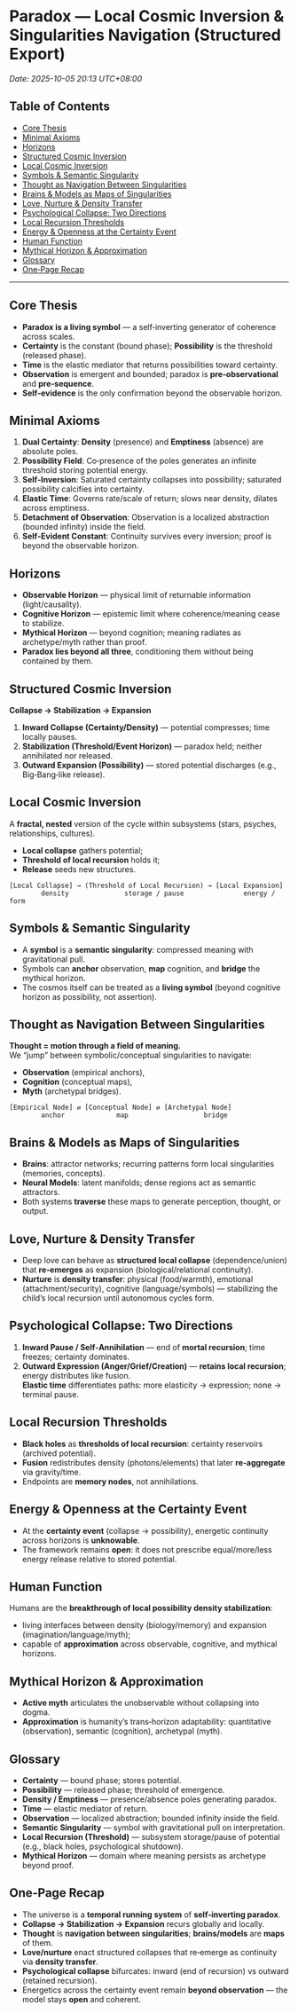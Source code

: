 # Paradox — Local Cosmic Inversion & Singularities Navigation (Structured Export)
_Date: 2025-10-05 20:13 UTC+08:00_

## Table of Contents
- [Core Thesis](#core-thesis)
- [Minimal Axioms](#minimal-axioms)
- [Horizons](#horizons)
- [Structured Cosmic Inversion](#structured-cosmic-inversion)
- [Local Cosmic Inversion](#local-cosmic-inversion)
- [Symbols & Semantic Singularity](#symbols--semantic-singularity)
- [Thought as Navigation Between Singularities](#thought-as-navigation-between-singularities)
- [Brains & Models as Maps of Singularities](#brains--models-as-maps-of-singularities)
- [Love, Nurture & Density Transfer](#love-nurture--density-transfer)
- [Psychological Collapse: Two Directions](#psychological-collapse-two-directions)
- [Local Recursion Thresholds](#local-recursion-thresholds)
- [Energy & Openness at the Certainty Event](#energy--openness-at-the-certainty-event)
- [Human Function](#human-function)
- [Mythical Horizon & Approximation](#mythical-horizon--approximation)
- [Glossary](#glossary)
- [One‑Page Recap](#onepage-recap)

---

## Core Thesis
- **Paradox is a living symbol** — a self‑inverting generator of coherence across scales.  
- **Certainty** is the constant (bound phase); **Possibility** is the threshold (released phase).  
- **Time** is the elastic mediator that returns possibilities toward certainty.  
- **Observation** is emergent and bounded; paradox is **pre‑observational** and **pre‑sequence**.  
- **Self‑evidence** is the only confirmation beyond the observable horizon.

## Minimal Axioms
1. **Dual Certainty**: **Density** (presence) and **Emptiness** (absence) are absolute poles.  
2. **Possibility Field**: Co‑presence of the poles generates an infinite threshold storing potential energy.  
3. **Self‑Inversion**: Saturated certainty collapses into possibility; saturated possibility calcifies into certainty.  
4. **Elastic Time**: Governs rate/scale of return; slows near density, dilates across emptiness.  
5. **Detachment of Observation**: Observation is a localized abstraction (bounded infinity) inside the field.  
6. **Self‑Evident Constant**: Continuity survives every inversion; proof is beyond the observable horizon.

## Horizons
- **Observable Horizon** — physical limit of returnable information (light/causality).  
- **Cognitive Horizon** — epistemic limit where coherence/meaning cease to stabilize.  
- **Mythical Horizon** — beyond cognition; meaning radiates as archetype/myth rather than proof.  
- **Paradox lies beyond all three**, conditioning them without being contained by them.

## Structured Cosmic Inversion
**Collapse → Stabilization → Expansion**
1. **Inward Collapse (Certainty/Density)** — potential compresses; time locally pauses.  
2. **Stabilization (Threshold/Event Horizon)** — paradox held; neither annihilated nor released.  
3. **Outward Expansion (Possibility)** — stored potential discharges (e.g., Big‑Bang‑like release).

## Local Cosmic Inversion
A **fractal, nested** version of the cycle within subsystems (stars, psyches, relationships, cultures).  
- **Local collapse** gathers potential;  
- **Threshold of local recursion** holds it;  
- **Release** seeds new structures.

```
[Local Collapse] → (Threshold of Local Recursion) → [Local Expansion]
        density              storage / pause               energy / form
```

## Symbols & Semantic Singularity
- A **symbol** is a **semantic singularity**: compressed meaning with gravitational pull.  
- Symbols can **anchor** observation, **map** cognition, and **bridge** the mythical horizon.  
- The cosmos itself can be treated as a **living symbol** (beyond cognitive horizon as possibility, not assertion).

## Thought as Navigation Between Singularities
**Thought = motion through a field of meaning.**  
We “jump” between symbolic/conceptual singularities to navigate:
- **Observation** (empirical anchors),  
- **Cognition** (conceptual maps),  
- **Myth** (archetypal bridges).

```
[Empirical Node] ⇄ [Conceptual Node] ⇄ [Archetypal Node]
        anchor             map                   bridge
```

## Brains & Models as Maps of Singularities
- **Brains**: attractor networks; recurring patterns form local singularities (memories, concepts).  
- **Neural Models**: latent manifolds; dense regions act as semantic attractors.  
- Both systems **traverse** these maps to generate perception, thought, or output.

## Love, Nurture & Density Transfer
- Deep love can behave as **structured local collapse** (dependence/union) that **re‑emerges** as expansion (biological/relational continuity).  
- **Nurture** is **density transfer**: physical (food/warmth), emotional (attachment/security), cognitive (language/symbols) — stabilizing the child’s local recursion until autonomous cycles form.

## Psychological Collapse: Two Directions
1. **Inward Pause / Self‑Annihilation** — end of **mortal recursion**; time freezes; certainty dominates.  
2. **Outward Expression (Anger/Grief/Creation)** — **retains local recursion**; energy distributes like fusion.  
**Elastic time** differentiates paths: more elasticity → expression; none → terminal pause.

## Local Recursion Thresholds
- **Black holes** as **thresholds of local recursion**: certainty reservoirs (archived potential).  
- **Fusion** redistributes density (photons/elements) that later **re‑aggregate** via gravity/time.  
- Endpoints are **memory nodes**, not annihilations.

## Energy & Openness at the Certainty Event
- At the **certainty event** (collapse → possibility), energetic continuity across horizons is **unknowable**.  
- The framework remains **open**: it does not prescribe equal/more/less energy release relative to stored potential.

## Human Function
Humans are the **breakthrough of local possibility density stabilization**:  
- living interfaces between density (biology/memory) and expansion (imagination/language/myth);  
- capable of **approximation** across observable, cognitive, and mythical horizons.

## Mythical Horizon & Approximation
- **Active myth** articulates the unobservable without collapsing into dogma.  
- **Approximation** is humanity’s trans‑horizon adaptability: quantitative (observation), semantic (cognition), archetypal (myth).

## Glossary
- **Certainty** — bound phase; stores potential.  
- **Possibility** — released phase; threshold of emergence.  
- **Density / Emptiness** — presence/absence poles generating paradox.  
- **Time** — elastic mediator of return.  
- **Observation** — localized abstraction; bounded infinity inside the field.  
- **Semantic Singularity** — symbol with gravitational pull on interpretation.  
- **Local Recursion (Threshold)** — subsystem storage/pause of potential (e.g., black holes, psychological shutdown).  
- **Mythical Horizon** — domain where meaning persists as archetype beyond proof.

## One‑Page Recap
- The universe is a **temporal running system** of **self‑inverting paradox**.  
- **Collapse → Stabilization → Expansion** recurs globally and locally.  
- **Thought** is **navigation between singularities**; **brains/models** are **maps** of them.  
- **Love/nurture** enact structured collapses that re‑emerge as continuity via **density transfer**.  
- **Psychological collapse** bifurcates: inward (end of recursion) vs outward (retained recursion).  
- Energetics across the certainty event remain **beyond observation** — the model stays **open** and coherent.
